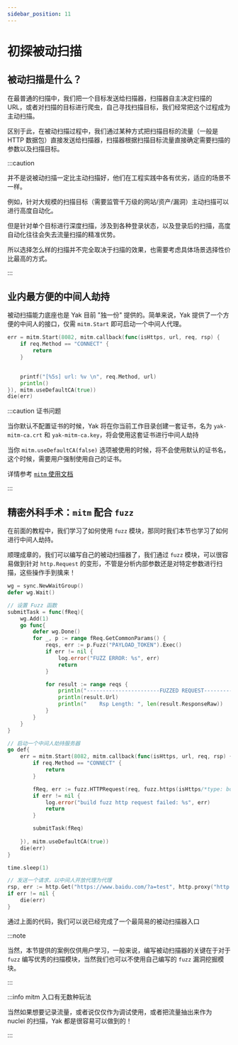 ```yaml
---
sidebar_position: 11
---
```


# 初探被动扫描

## 被动扫描是什么？

在最普通的扫描中，我们把一个目标发送给扫描器，扫描器自主决定扫描的 URL，或者对扫描的目标进行爬虫，自己寻找扫描目标，我们经常把这个过程成为主动扫描。

区别于此，在被动扫描过程中，我们通过某种方式把扫描目标的流量（一般是 HTTP 数据包）直接发送给扫描器，扫描器根据扫描目标流量直接确定需要扫描的参数以及扫描目标。

:::caution

并不是说被动扫描一定比主动扫描好，他们在工程实践中各有优劣，适应的场景不一样。

例如，针对大规模的扫描目标（需要监管千万级的网站/资产/漏洞）主动扫描可以进行高度自动化。

但是针对单个目标进行深度扫描，涉及到各种登录状态，以及登录后的扫描，高度自动化往往会失去流量扫描的精准优势。

所以选择怎么样的扫描并不完全取决于扫描的效果，也需要考虑具体场景选择性价比最高的方式。

:::

## 业内最方便的中间人劫持

被动扫描能力底座也是 Yak 目前 "独一份" 提供的。简单来说，Yak 提供了一个方便的中间人的接口，仅需 `mitm.Start` 即可启动一个中间人代理。

```go
err = mitm.Start(8082, mitm.callback(func(isHttps, url, req, rsp) {
    if req.Method == "CONNECT" {
        return
    }
    

    printf("[%5s] url: %v \n", req.Method, url)
    println()
}), mitm.useDefaultCA(true))
die(err)
```

:::caution 证书问题

当你默认不配置证书的时候，Yak 将在你当前工作目录创建一套证书，名为 `yak-mitm-ca.crt` 和 `yak-mitm-ca.key`，将会使用这套证书进行中间人劫持

当你 `mitm.useDefaultCA(false)` 选项被使用的时候，将不会使用默认的证书名，这个时候，需要用户强制使用自己的证书。

详情参考 [`mitm` 使用文档](/docs/buildinlibs/lib_mitm)

:::

## 精密外科手术：`mitm` 配合 `fuzz`

在前面的教程中，我们学习了如何使用 `fuzz` 模块，那同时我们本节也学习了如何进行中间人劫持。

顺理成章的，我们可以编写自己的被动扫描器了，我们通过 `fuzz` 模块，可以很容易做到针对 `http.Request` 的变形，不管是分析内部参数还是对特定参数进行扫描，这些操作手到擒来！

```go
wg = sync.NewWaitGroup()
defer wg.Wait()

// 设置 Fuzz 函数
submitTask = func(fReq){
    wg.Add(1)
    go func{
        defer wg.Done()
        for _, p := range fReq.GetCommonParams() {
            reqs, err := p.Fuzz("PAYLOAD_TOKEN").Exec()
            if err != nil {
                log.error("FUZZ ERROR: %s", err)
                return
            }

            for result := range reqs {
                println("-----------------------FUZZED REQUEST-------------------------")
                println(result.Url)
                println("    Rsp Length: ", len(result.ResponseRaw))
            }
        }
    }
}

// 启动一个中间人劫持服务器
go def{
    err = mitm.Start(8082, mitm.callback(func(isHttps, url, req, rsp) {
        if req.Method == "CONNECT" {
            return
        }

        fReq, err := fuzz.HTTPRequest(req, fuzz.https(isHttps/*type: bool*/))
        if err != nil {
            log.error("build fuzz http request failed: %s", err)
            return
        }

        submitTask(fReq)
        
    }), mitm.useDefaultCA(true))
    die(err)
}

time.sleep(1)

// 发送一个请求，以中间人开放代理为代理
rsp, err := http.Get("https://www.baidu.com/?a=test", http.proxy("http://127.0.0.1:8082"))
if err != nil {
    die(err)
}
```

通过上面的代码，我们可以说已经完成了一个最简易的被动扫描器入口

:::note

当然，本节提供的案例仅供用户学习，一般来说，编写被动扫描器的关键在于对于 `fuzz` 编写优秀的扫描模块，当然我们也可以不使用自己编写的 `fuzz` 漏洞挖掘模块。 

:::

:::info mitm 入口有无数种玩法

当然如果想要记录流量，或者说仅仅作为调试使用，或者把流量抽出来作为 nuclei 的扫描，Yak 都是很容易可以做到的！

:::